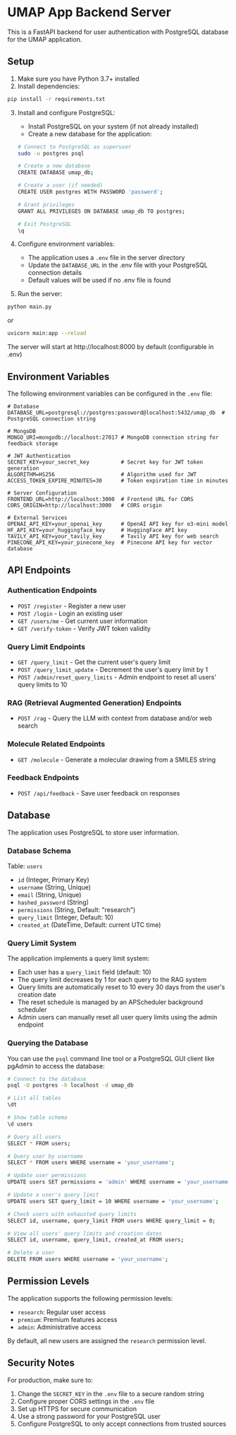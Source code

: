 # UMAP App Backend Server

This is a FastAPI backend for user authentication with PostgreSQL database for the UMAP application.

## Setup

1. Make sure you have Python 3.7+ installed
2. Install dependencies:
```bash
pip install -r requirements.txt
```

3. Install and configure PostgreSQL:
   - Install PostgreSQL on your system (if not already installed)
   - Create a new database for the application:
   ```bash
   # Connect to PostgreSQL as superuser
   sudo -u postgres psql
   
   # Create a new database
   CREATE DATABASE umap_db;
   
   # Create a user (if needed)
   CREATE USER postgres WITH PASSWORD 'password';
   
   # Grant privileges
   GRANT ALL PRIVILEGES ON DATABASE umap_db TO postgres;
   
   # Exit PostgreSQL
   \q
   ```

4. Configure environment variables:
   - The application uses a `.env` file in the server directory
   - Update the `DATABASE_URL` in the .env file with your PostgreSQL connection details
   - Default values will be used if no .env file is found

5. Run the server:
```bash
python main.py
```
or
```bash
uvicorn main:app --reload
```

The server will start at http://localhost:8000 by default (configurable in .env)

## Environment Variables

The following environment variables can be configured in the `.env` file:

```
# Database
DATABASE_URL=postgresql://postgres:password@localhost:5432/umap_db  # PostgreSQL connection string

# MongoDB
MONGO_URI=mongodb://localhost:27017 # MongoDB connection string for feedback storage

# JWT Authentication
SECRET_KEY=your_secret_key          # Secret key for JWT token generation
ALGORITHM=HS256                     # Algorithm used for JWT
ACCESS_TOKEN_EXPIRE_MINUTES=30      # Token expiration time in minutes

# Server Configuration
FRONTEND_URL=http://localhost:3000  # Frontend URL for CORS
CORS_ORIGIN=http://localhost:3000   # CORS origin

# External Services
OPENAI_API_KEY=your_openai_key      # OpenAI API key for o3-mini model
HF_API_KEY=your_huggingface_key     # HuggingFace API key
TAVILY_API_KEY=your_tavily_key      # Tavily API key for web search
PINECONE_API_KEY=your_pinecone_key  # Pinecone API key for vector database
```

## API Endpoints

### Authentication Endpoints
- `POST /register` - Register a new user
- `POST /login` - Login an existing user
- `GET /users/me` - Get current user information
- `GET /verify-token` - Verify JWT token validity

### Query Limit Endpoints
- `GET /query_limit` - Get the current user's query limit
- `POST /query_limit_update` - Decrement the user's query limit by 1
- `POST /admin/reset_query_limits` - Admin endpoint to reset all users' query limits to 10

### RAG (Retrieval Augmented Generation) Endpoints
- `POST /rag` - Query the LLM with context from database and/or web search

### Molecule Related Endpoints
- `GET /molecule` - Generate a molecular drawing from a SMILES string

### Feedback Endpoints
- `POST /api/feedback` - Save user feedback on responses

## Database

The application uses PostgreSQL to store user information.

### Database Schema

Table: `users`
- `id` (Integer, Primary Key)
- `username` (String, Unique)
- `email` (String, Unique)
- `hashed_password` (String)
- `permissions` (String, Default: "research")
- `query_limit` (Integer, Default: 10)
- `created_at` (DateTime, Default: current UTC time)

### Query Limit System

The application implements a query limit system:
- Each user has a `query_limit` field (default: 10)
- The query limit decreases by 1 for each query to the RAG system
- Query limits are automatically reset to 10 every 30 days from the user's creation date
- The reset schedule is managed by an APScheduler background scheduler
- Admin users can manually reset all user query limits using the admin endpoint

### Querying the Database

You can use the `psql` command line tool or a PostgreSQL GUI client like pgAdmin to access the database:

```bash
# Connect to the database
psql -U postgres -h localhost -d umap_db

# List all tables
\dt

# Show table schema
\d users

# Query all users
SELECT * FROM users;

# Query user by username
SELECT * FROM users WHERE username = 'your_username';

# Update user permissions
UPDATE users SET permissions = 'admin' WHERE username = 'your_username';

# Update a user's query limit
UPDATE users SET query_limit = 10 WHERE username = 'your_username';

# Check users with exhausted query limits
SELECT id, username, query_limit FROM users WHERE query_limit = 0;

# View all users' query limits and creation dates
SELECT id, username, query_limit, created_at FROM users;

# Delete a user
DELETE FROM users WHERE username = 'your_username';
```

## Permission Levels

The application supports the following permission levels:
- `research`: Regular user access
- `premium`: Premium features access
- `admin`: Administrative access

By default, all new users are assigned the `research` permission level.

## Security Notes

For production, make sure to:
1. Change the `SECRET_KEY` in the `.env` file to a secure random string
2. Configure proper CORS settings in the `.env` file
3. Set up HTTPS for secure communication
4. Use a strong password for your PostgreSQL user
5. Configure PostgreSQL to only accept connections from trusted sources
